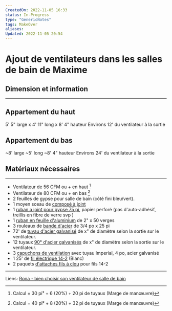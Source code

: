 ```yaml
---
CreatedOn: 2022-11-05 16:33
status: In-Progress
type: "GenericNotes"
tags: MakeOver
aliases: 
Updated: 2022-11-05 20:54
---
```

# Ajout de ventilateurs dans les salles de bain de Maxime

## Dimension et information

---

## Appartement du haut

5' 5" large x 4' 11" long x 8' 4" hauteur
Environs 12'  du ventilateur à la sortie

## Appartement du bas

~8' large ~5' long ~8' 4" hauteur
Environs 24' du ventilateur à la sortie

## Matériaux nécessaires

---

- Ventilateur de 56 CFM ou + en haut [^1]
- Ventilateur de 80 CFM ou + en bas [^2]
- 2 feuilles de gypse pour salle de bain (côté fini bleu/vert).
- 1 moyen sceau de [composé à joint](https://www.homedepot.ca/produit/cgc-sheetrock-all-purpose-drywall-compound-ready-mixed-2l-pail/1000113381)
- 1 [ruban a joint pour gypse 75 pi](https://www.renodepot.com/fr/ruban-a-joints-pour-gypse-marco-spark-perf-certainteed-2-1-16-po-x-75-pi-papier-perfore-655899-0993010), papier perforé (pas d'auto-adhésif, treillis en fibre de verre svp )
- 1 [ruban en feuille d'aluminium](https://www.renodepot.com/fr/ruban-daluminium-pour-conduits-0054020) de 2" x 50 verges
- 3 rouleaux de [bande d'acier](https://www.renodepot.com/fr/bande-dacier-dahl-all-round-de-3-4-po-x-25-pi-9020-3624062) de 3/4 po x 25 pi
- 72' de [tuyau d'acier galvanisé](https://www.renodepot.com/fr/tuyau-rond-imperial-4-po-x-60-po-acier-galvanise-de-calibre-30-gv0362-1224132) de x" de diamètre selon la sortie sur le ventilateur.
- 12 tuyaux [90° d'acier galvanisés](https://www.renodepot.com/fr/coude-de-conduit-imperial-ajustable-rond-en-acier-galvanise-de-4-po-x-4-po-gvl0145-12245355) de x" de diamètre selon la sortie sur le ventilateur.
- 3 [capuchons de ventilation](https://www.renodepot.com/fr/event-de-ventilation-avec-tuyau-de-4-et-grille-amovible-12245446) avec tuyau Imperial, 4 po, acier galvanisé
- 1  25' de [fil électrique 14-2](https://www.renodepot.com/fr/cable-electrique-nmd90-southwire-romex-simpull-calibre-14-2-bobine-de-10-metres-47174810-1798001) (Blanc)
- 2 paquets [d'attaches fils à clou](https://www.renodepot.com/fr/attaches-fils-a-clou-pour-fil-electrique-precision-blanches-nylon-12-2-et-14-2-paquet-de-25-400-556-63867228) pour fils 14-2

---
Liens:
[Rona - bien choisir son ventilateur de salle de bain](https://www.rona.ca/fr/atelier/guides/choisir-un-ventilateur-de-salle-de-bain)

[^1]:  Calcul = 30 pi² + 6 (20%) + 20 pi de tuyaux (Marge de manœuvre)
[^2]:  Calcul = 40 pi² + 8 (20%) + 32 pi de tuyaux (Marge de manœuvre)